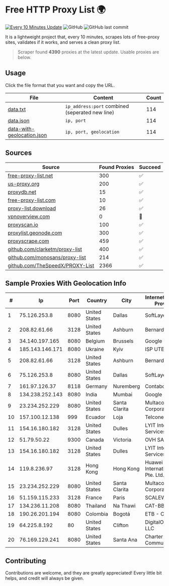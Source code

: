 
# Free HTTP Proxy List 🌍

[![Every 10 Minutes Update](https://github.com/mertguvencli/http-proxy-list/actions/workflows/main.yml/badge.svg?branch=main)](https://github.com/mertguvencli/http-proxy-list/actions/workflows/main.yml)
![GitHub](https://img.shields.io/github/license/mertguvencli/http-proxy-list)
![GitHub last commit](https://img.shields.io/github/last-commit/mertguvencli/http-proxy-list)

It is a lightweight project that, every 10 minutes, scrapes lots of free-proxy sites, validates if it works, and serves a clean proxy list.


> Scraper found **4390** proxies at the latest update. Usable proxies are below.

## Usage

Click the file format that you want and copy the URL.


|File|Content|Count|
|----|-------|-----|
|[data.txt](https://raw.githubusercontent.com/mertguvencli/http-proxy-list/main/proxy-list/data.txt)|`ip_address:port` combined (seperated new line)|114|
|[data.json](https://raw.githubusercontent.com/mertguvencli/http-proxy-list/main/proxy-list/data.json)|`ip, port`|114|
|[data-with-geolocation.json](https://raw.githubusercontent.com/mertguvencli/http-proxy-list/main/proxy-list/data-with-geolocation.json)|`ip, port, geolocation`|114|

## Sources

|Source|Found Proxies|Succeed|
|------|-------------|-------|
|[free-proxy-list.net](https://free-proxy-list.net)|300|✅|
|[us-proxy.org](https://www.us-proxy.org)|200|✅|
|[proxydb.net](http://proxydb.net)|15|✅|
|[free-proxy-list.com](https://free-proxy-list.com/?page=&port=&type%5B%5D=http&type%5B%5D=https&up_time=0&search=Search)|10|✅|
|[proxy-list.download](https://www.proxy-list.download/HTTP)|26|✅|
|[vpnoverview.com](https://vpnoverview.com/privacy/anonymous-browsing/free-proxy-servers)|0|🚫|
|[proxyscan.io](https://www.proxyscan.io)|100|✅|
|[proxylist.geonode.com](https://proxylist.geonode.com/api/proxy-list?limit=300&page=1&sort_by=lastChecked&sort_type=desc&protocols=http,https)|300|✅|
|[proxyscrape.com](https://api.proxyscrape.com/v2/?request=displayproxies&protocol=http&timeout=10000&country=all&ssl=all&anonymity=all)|459|✅|
|[github.com/clarketm/proxy-list](https://raw.githubusercontent.com/clarketm/proxy-list/master/proxy-list-raw.txt)|400|✅|
|[github.com/monosans/proxy-list](https://raw.githubusercontent.com/monosans/proxy-list/main/proxies/http.txt)|214|✅|
|[github.com/TheSpeedX/PROXY-List](https://raw.githubusercontent.com/TheSpeedX/PROXY-List/master/http.txt)|2366|✅|


## Sample Proxies With Geolocation Info

|#|Ip|Port|Country|City|Internet Service Provider|
|-|--|----|-------|----|-------------------------|
|1|75.126.253.8|8080|United States|Dallas|SoftLayer|
|2|208.82.61.66|3128|United States|Ashburn|Bernardi Sounds|
|3|34.140.197.165|8080|Belgium|Brussels|Google LLC|
|4|185.143.146.171|8080|Ukraine|Kyiv|ISP UTELS|
|5|208.82.61.66|3128|United States|Ashburn|Bernardi Sounds|
|6|75.126.253.8|8080|United States|Dallas|SoftLayer|
|7|161.97.126.37|8118|Germany|Nuremberg|Contabo GmbH|
|8|134.238.252.143|8080|India|Mumbai|Google LLC|
|9|23.234.252.229|8080|United States|Santa Clarita|Multacom Corporation|
|10|157.100.12.138|999|Ecuador|Loja|Telconet S.A|
|11|154.16.180.182|3128|United States|Dulles|LYIT Internet Services|
|12|51.79.50.22|9300|Canada|Victoria|OVH SAS|
|13|154.16.180.182|3128|United States|Dulles|LYIT Internet Services|
|14|119.8.236.97|3128|Hong Kong|Hong Kong|Huawei International Pte. Ltd.|
|15|23.234.252.229|8080|United States|Santa Clarita|Multacom Corporation|
|16|51.159.115.233|3128|France|Paris|SCALEWAY|
|17|134.236.11.208|8080|Thailand|Na Thawi|CAT-BB|
|18|190.26.201.194|8080|Colombia|Bogotá|ETB - Colombia|
|19|64.225.8.192|80|United States|Clifton|DigitalOcean, LLC|
|20|76.169.129.241|8080|United States|Santa Ana|Charter Communications|



## Contributing

Contributions are welcome, and they are greatly appreciated! Every
little bit helps, and credit will always be given.

